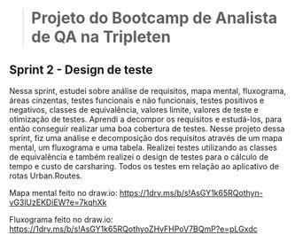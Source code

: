 > # Projeto do Bootcamp de Analista de QA na Tripleten

## Sprint 2 - Design de teste

Nessa sprint, estudei sobre análise de requisitos, mapa mental, fluxograma, áreas cinzentas, testes funcionais e não funcionais, testes positivos e negativos, classes de equivalência, valores limite, valores de teste e otimização de testes. Aprendi a decompor os requisitos e estudá-los, para então conseguir realizar uma boa cobertura de testes. Nesse projeto dessa sprint, fiz uma análise e decomposição dos requisitos através de um mapa mental, um fluxograma e uma tabela. Realizei testes utilizando as classes de equivalência e também realizei o design de testes para o cálculo de tempo e custo de carsharing. Todos os testes em relação ao aplicativo de rotas Urban.Routes. 

Mapa mental feito no draw.io: https://1drv.ms/b/s!AsGY1k65RQothyn-vG3lUzEKDiEW?e=7kqhXk

Fluxograma feito no draw.io: https://1drv.ms/b/s!AsGY1k65RQothyoZHvFHPoV7BQmP?e=pLGxdc
